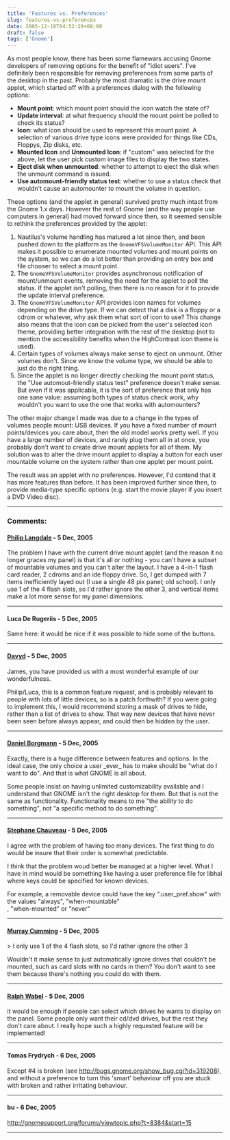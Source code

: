 ```yaml
---
title: 'Features vs. Preferences'
slug: features-vs-preferences
date: 2005-12-16T04:52:29+08:00
draft: false
tags: ['Gnome']
---
```


As most people know, there has been some flamewars accusing Gnome
developers of removing options for the benefit of \"idiot users\". I\'ve
definitely been responsible for removing preferences from some parts of
the desktop in the past. Probably the most dramatic is the drive mount
applet, which started off with a preferences dialog with the following
options:

-   **Mount point**: which mount point should the icon watch the state
    of?
-   **Update interval**: at what frequency should the mount point be
    polled to check its status?
-   **Icon**: what icon should be used to represent this mount point. A
    selection of various drive type icons were provided for things like
    CDs, Floppys, Zip disks, etc.
-   **Mounted Icon** and **Unmounted Icon**: if \"custom\" was selected
    for the above, let the user pick custom image files to display the
    two states.
-   **Eject disk when unmounted**: whether to attempt to eject the disk
    when the unmount command is issued.
-   **Use automount-friendly status test**: whether to use a status
    check that wouldn\'t cause an automounter to mount the volume in
    question.

These options (and the applet in general) survived pretty much intact
from the Gnome 1.x days. However the rest of Gnome (and the way people
use computers in general) had moved forward since then, so it seemed
sensible to rethink the preferences provided by the applet:

1.  Nautilus\'s volume handling has matured a lot since then, and been
    pushed down to the platform as the `GnomeVFSVolumeMonitor` API. This
    API makes it possible to enumerate mounted volumes and mount points
    on the system, so we can do a lot better than providing an entry box
    and file chooser to select a mount point.
2.  The `GnomeVFSVolumeMonitor` provides asynchronous notification of
    mount/unmount events, removing the need for the applet to poll the
    status. If the applet isn\'t polling, then there is no reason for it
    to provide the update interval preference.
3.  The `GnomeVFSVolumeMonitor` API provides icon names for volumes
    depending on the drive type. If we can detect that a disk is a
    floppy or a cdrom or whatever, why ask them what sort of icon to
    use? This change also means that the icon can be picked from the
    user\'s selected icon theme, providing better integration with the
    rest of the desktop (not to mention the accessibility benefits when
    the HighContrast icon theme is used).
4.  Certain types of volumes always make sense to eject on unmount.
    Other volumes don\'t. Since we know the volume type, we should be
    able to just do the right thing.
5.  Since the applet is no longer directly checking the mount point
    status, the \"Use automout-friendly status test\" preference
    doesn\'t make sense. But even if it was applicable, it is the sort
    of preference that only has one sane value: assuming both types of
    status check work, why wouldn\'t you want to use the one that works
    with automounters?

The other major change I made was due to a change in the types of
volumes people mount: USB devices. If you have a fixed number of mount
points/devices you care about, then the old model works pretty well. If
you have a large number of devices, and rarely plug them all in at once,
you probably don\'t want to create drive mount applets for all of them.
My solution was to alter the drive mount applet to display a button for
each user mountable volume on the system rather than one applet per
mount point.

The result was an applet with *no* preferences. However, I\'d contend
that it has more features than before. It has been improved further
since then, to provide media-type specific options (e.g. start the movie
player if you insert a DVD Video disc).

---
### Comments:
#### [Philip Langdale](http://intr.overt.org/blog) - <time datetime="2005-12-16 14:30:30">5 Dec, 2005</time>

The problem I have with the current drive mount applet (and the reason
it no longer graces my panel) is that it\'s all or nothing - you can\'t
have a subset of mountable volumes and you can\'t alter the layout. I
have a 4-in-1 flash card reader, 2 cdroms and an ide floppy drive. So, I
get dumped with 7 items inefficiently layed out (I use a single 48 pix
panel; old school). I only use 1 of the 4 flash slots, so I\'d rather
ignore the other 3, and vertical items make a lot more sense for my
panel dimensions.

---
#### Luca De Rugeriis - <time datetime="2005-12-16 14:40:39">5 Dec, 2005</time>

Same here: it would be nice if it was possible to hide some of the
buttons.

---
#### [Davyd](http://www.davyd.id.au/) - <time datetime="2005-12-16 15:52:08">5 Dec, 2005</time>

James, you have provided us with a most wonderful example of our
wonderfulness.

Philip/Luca, this is a common feature request, and is probably relevant
to people with lots of little devices, so is a patch forthwith? If you
were going to implement this, I would recommend storing a mask of drives
to hide, rather than a list of drives to show. That way new devices that
have never been seen before always appear, and could then be hidden by
the user.

---
#### [Daniel Borgmann](http://dborg.wordpress.com) - <time datetime="2005-12-16 17:31:33">5 Dec, 2005</time>

Exactly, there is a huge difference between features and options. In the
ideal case, the only choice a user \_ever\_ has to make should be \"what
do I want to do\". And that is what GNOME is all about.

Some people insist on having unlimited customizability available and I
understand that GNOME isn\'t the right desktop for them. But that is not
the same as functionality. Functionality means to me \"the ability to do
something\", not \"a specific method to do something\".

---
#### [Stephane Chauveau](http://www.chauveau-central.net) - <time datetime="2005-12-16 18:49:42">5 Dec, 2005</time>

I agree with the problem of having too many devices. The first thing to
do would be insure that their order is somewhat predictable.

I think that the problem woud better be managed at a higher level. What
I have in mind would be something like having a user preference file for
libhal where keys could be specified for known devices.

For example, a removable device could have the key \".user\_pref.show\"
with the values \"always\", \"when-mountable\"\
, \"when-mounted\" or \"never\"

---
#### [Murray Cumming](http://www.murrayc.com) - <time datetime="2005-12-16 19:11:38">5 Dec, 2005</time>

\> I only use 1 of the 4 flash slots, so I\'d rather ignore the other 3

Wouldn\'t it make sense to just automatically ignore drives that
couldn\'t be mounted, such as card slots with no cards in them? You
don\'t want to see them because there\'s nothing you could do with them.

---
#### [Ralph Wabel](http://ralph-wabel.net) - <time datetime="2005-12-16 19:42:12">5 Dec, 2005</time>

it would be enough if people can select which drives he wants to display
on the panel. Some people only want their cd/dvd drives, but the rest
they don\'t care about. I really hope such a highly requested feature
will be implemented!

---
#### Tomas Frydrych - <time datetime="2005-12-17 07:36:12">6 Dec, 2005</time>

Except \#4 is broken (see
<http://bugs.gnome.org/show_bug.cgi?id=319208>), and without a
preference to turn this \'smart\' behaviour off you are stuck with
broken and rather irritating behaviour.

---
#### bu - <time datetime="2005-12-17 08:37:32">6 Dec, 2005</time>

<http://gnomesupport.org/forums/viewtopic.php?t=8384&start=15>

---
